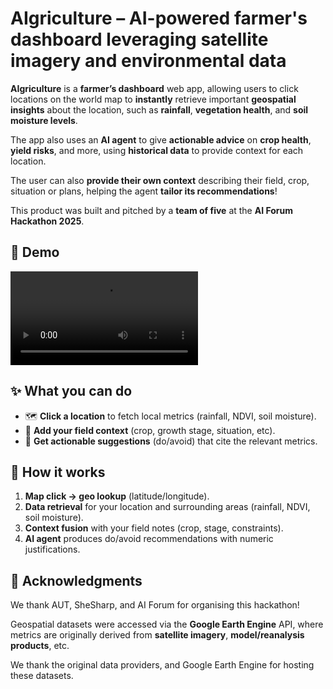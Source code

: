 # AIgriculture – AI-powered farmer's dashboard leveraging satellite imagery and environmental data

**AIgriculture** is a **farmer’s dashboard** web app, allowing users to click locations on the world map to **instantly** retrieve important **geospatial insights** about the location, such as **rainfall**, **vegetation health**, and **soil moisture levels**.

The app also uses an **AI agent** to give **actionable advice** on **crop health**, **yield risks**, and more, using **historical data** to provide context for each location.

The user can also **provide their own context** describing their field, crop, situation or plans, helping the agent **tailor its recommendations**!

This product was built and pitched by a **team of five** at the **AI Forum Hackathon 2025**. 


## 🎥 Demo

<video src="demo.mp4" controls title="AIgriculture demo"></video>



## ✨ What you can do

- 🗺️ **Click a location** to fetch local metrics (rainfall, NDVI, soil moisture).
- 🤖 **Add your field context** (crop, growth stage, situation, etc).
- 🧭 **Get actionable suggestions** (do/avoid) that cite the relevant metrics.



## 🧩 How it works

1. **Map click → geo lookup** (latitude/longitude).
2. **Data retrieval** for your location and surrounding areas (rainfall, NDVI, soil moisture).
3. **Context fusion** with your field notes (crop, stage, constraints).
4. **AI agent** produces do/avoid recommendations with numeric justifications.


## 🙌 Acknowledgments

We thank AUT, SheSharp, and AI Forum for organising this hackathon!

Geospatial datasets were accessed via the **Google Earth Engine** API, where metrics are originally derived from **satellite imagery**, **model/reanalysis products**, etc.

We thank the original data providers, and Google Earth Engine for hosting these datasets.
